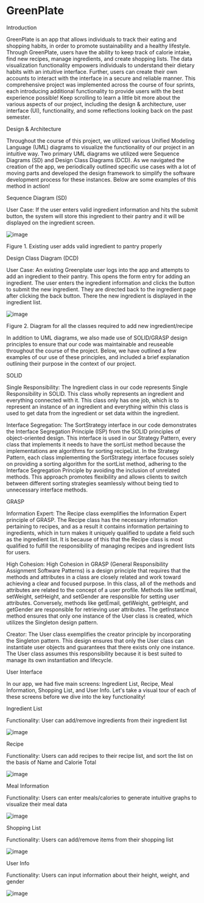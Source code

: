 # GreenPlate
Introduction

GreenPlate is an app that allows individuals to track their eating and shopping habits, in order to promote sustainability and a healthy lifestyle. Through GreenPlate, users have the ability to keep track of calorie intake, find new recipes, manage ingredients, and create shopping lists. The data visualization functionality empowers individuals to understand their dietary habits with an intuitive interface. Further, users can create their own accounts to interact with the interface in a secure and reliable manner. This comprehensive project was implemented across the course of four sprints, each introducing additional functionality to provide users with the best experience possible! Keep scrolling to learn a little bit more about the various aspects of our project, including the design & architecture, user interface (UI), functionality, and some reflections looking back on the past semester.

Design & Architecture

Throughout the course of this project, we utilized various Unified Modeling Language (UML) diagrams to visualize the functionality of our project in an intuitive way. Two primary UML diagrams we utilized were Sequence Diagrams (SD) and Design Class Diagrams (DCD). As we navigated the creation of the app, we periodically outlined specific use cases with a lot of moving parts and developed the design framework to simplify the software development process for these instances. Below are some examples of this method in action!

Sequence Diagram (SD)

User Case: If the user enters valid ingredient information and hits the submit button, the system will store this ingredient to their pantry and it will be displayed on the ingredient screen.


![image](https://github.com/KaushikSriram/GreenPlate/assets/154042167/2d0d74a8-8daa-4d63-940b-1b39ae846769)

Figure 1. Existing user adds valid ingredient to pantry properly

Design Class Diagram (DCD)

User Case: An existing Greenplate user logs into the app and attempts to add an ingredient to their pantry. This opens the form entry for adding an ingredient. The user enters the ingredient information and clicks the button to submit the new ingredient. They are directed back to the ingredient page after clicking the back button. There the new ingredient is displayed in the ingredient list.


![image](https://github.com/KaushikSriram/GreenPlate/assets/154042167/d8134098-eeaa-4647-96f3-d462ffc34cb0)

Figure 2. Diagram for all the classes required to add new ingredient/recipe

In addition to UML diagrams, we also made use of SOLID/GRASP design principles to ensure that our code was maintainable and reuseable throughout the course of the project. Below, we have outlined a few examples of our use of these principles, and included a brief explanation outlining their purpose in the context of our project.

SOLID

Single Responsibility: The Ingredient class in our code represents Single Responsibility in SOLID. This class wholly represents an ingredient and everything connected with it. This class only has one job, which is to represent an instance of an ingredient and everything within this class is used to get data from the ingredient or set data within the ingredient.

Interface Segregation: The SortStrategy interface in our code demonstrates the Interface Segregation Principle (ISP) from the SOLID principles of object-oriented design. This interface is used in our Strategy Pattern, every class that implements it needs to have the sortList method because the implementations are algorithms for sorting recipeList. In the Strategy Pattern, each class implementing the SortStrategy interface focuses solely on providing a sorting algorithm for the sortList method, adhering to the Interface Segregation Principle by avoiding the inclusion of unrelated methods. This approach promotes flexibility and allows clients to switch between different sorting strategies seamlessly without being tied to unnecessary interface methods.

GRASP

Information Expert: The Recipe class exemplifies the Information Expert principle of GRASP. The Recipe class has the necessary information pertaining to recipes, and as a result it contains information pertaining to ingredients, which in turn makes it uniquely qualified to update a field such as the ingredient list. It is because of this that the Recipe class is most qualified to fulfill the responsibility of managing recipes and ingredient lists for users.

High Cohesion: High Cohesion in GRASP (General Responsibility Assignment Software Patterns) is a design principle that requires that the methods and attributes in a class are closely related and work toward achieving a clear and focused purpose. In this class, all of the methods and attributes are related to the concept of a user profile. Methods like setEmail, setWeight, setHeight, and setGender are responsible for setting user attributes. Conversely, methods like getEmail, getWeight, getHeight, and getGender are responsible for retrieving user attributes. The getInstance method ensures that only one instance of the User class is created, which utilizes the Singleton design pattern.

Creator: The User class exemplifies the creator principle by incorporating the Singleton pattern. This design ensures that only the User class can instantiate user objects and guarantees that there exists only one instance. The User class assumes this responsibility because it is best suited to manage its own instantiation and lifecycle.

User Interface

In our app, we had five main screens: Ingredient List, Recipe, Meal Information, Shopping List, and User Info. Let's take a visual tour of each of these screens before we dive into the key functionality!

Ingredient List

Functionality: User can add/remove ingredients from their ingredient list

![image](https://github.com/KaushikSriram/GreenPlate/assets/154042167/201bcdfd-345c-4ae3-b620-f2b91cfdba30)

Recipe

Functionality: Users can add recipes to their recipe list, and sort the list on the basis of Name and Calorie Total

![image](https://github.com/KaushikSriram/GreenPlate/assets/154042167/dae9ba2f-9ebe-4ffc-9702-9b0bc848c408)

Meal Information

Functionality: Users can enter meals/calories to generate intuitive graphs to visualize their meal data

![image](https://github.com/KaushikSriram/GreenPlate/assets/154042167/29215aa3-4f7c-4b71-b0a2-ceef25d21168)

Shopping List

Functionality: Users can add/remove items from their shopping list

![image](https://github.com/KaushikSriram/GreenPlate/assets/154042167/560e3edf-02f1-433c-bead-fad63012c576)

User Info

Functionality: Users can input information about their height, weight, and gender

![image](https://github.com/KaushikSriram/GreenPlate/assets/154042167/acdc2280-b13e-42fe-adac-66dd218e1d93)
